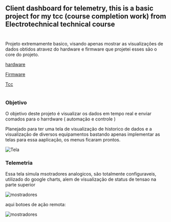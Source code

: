 ## **Client dashboard for telemetry, this is a basic project for my tcc (course completion work) from Electrotechnical technical course**
#
Projeto extremamente basico, visando apenas mostrar as visualizações de dados obtidos atravez do hardware e firmware que projetei esses são o core do projeto.


<a href="https://github.com/ricardocvel" title="Clique e acesse agora!">hardware</a>

<a href="https://github.com/ricardocvel/FirmwareTccTelemetria" title="Clique e acesse agora!">Firmware</a>

<a href="https://github.com/ricardocvel/tcc-eletrotecnica/blob/master/tcc%20eletrotecnica.pdf" title="Clique e acesse agora!">Tcc</a>

#

### **Objetivo**

O objetivo deste projeto é visualizar os dados em tempo real e enviar comados para o harrdware ( automação e controle ) 

Planejado para ter uma tela de visualização de historico de dados e a visualização de diversos equipamentos bastando apenas implementar as telas para essa aaplicação, os menus ficaram prontos.

![Tela](https://github.com/ricardocvel/flowtrack/blob/master/src/assets/outers/Tela,%20grande.JPG?raw=true)

### **Telemetria**

Essa tela simula msotradores analogicos, são totalmente configuraveis, utilizado do google charts, alem de visualização de status de tensao na parte superior

![mostradores](https://github.com/ricardocvel/flowtrack/blob/master/src/assets/outers/mostradores.JPG?raw=true)

aqui botoes de ação remota:


![mostradores](https://github.com/ricardocvel/flowtrack/blob/master/src/assets/outers/buttons.JPG?raw=true)
